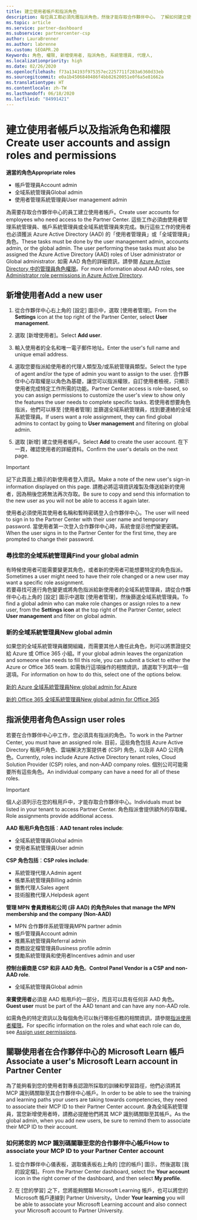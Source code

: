 ```yaml
---
title: 建立使用者帳戶和指派角色
description: 每位員工都必須先獲指派角色，然後才能存取合作夥伴中心。 了解如何建立使用者帳戶、指派角色，以及設定權限。
ms.topic: article
ms.service: partner-dashboard
ms.subservice: partnercenter-csp
author: LauraBrenner
ms.author: labrenne
ms.custom: SEOAPR.20
Keywords: 角色, 權限, 新增使用者, 指派角色, 系統管理員, 代理人,
ms.localizationpriority: high
ms.date: 02/26/2020
ms.openlocfilehash: f73a134193f975357ec2257711f283a6360d33eb
ms.sourcegitcommit: e0a1b4506840486f4bb82620051e0f6a5e81662a
ms.translationtype: HT
ms.contentlocale: zh-TW
ms.lasthandoff: 06/18/2020
ms.locfileid: "84991421"
---
```

# <a name="create-user-accounts-and-assign-roles-and-permissions"></a><span data-ttu-id="4f411-105">建立使用者帳戶以及指派角色和權限</span><span class="sxs-lookup"><span data-stu-id="4f411-105">Create user accounts and assign roles and permissions</span></span>

<span data-ttu-id="4f411-106">**適當的角色**</span><span class="sxs-lookup"><span data-stu-id="4f411-106">**Appropriate roles**</span></span>

- <span data-ttu-id="4f411-107">帳戶管理員</span><span class="sxs-lookup"><span data-stu-id="4f411-107">Account admin</span></span>
- <span data-ttu-id="4f411-108">全域系統管理員</span><span class="sxs-lookup"><span data-stu-id="4f411-108">Global admin</span></span>
- <span data-ttu-id="4f411-109">使用者管理系統管理員</span><span class="sxs-lookup"><span data-stu-id="4f411-109">User management admin</span></span>

<span data-ttu-id="4f411-110">為需要存取合作夥伴中心的員工建立使用者帳戶。</span><span class="sxs-lookup"><span data-stu-id="4f411-110">Create user accounts for employees who need access to the Partner Center.</span></span> <span data-ttu-id="4f411-111">這些工作必須由使用者管理系統管理員、帳戶系統管理員或全域系統管理員來完成。執行這些工作的使用者也必須獲派 Azure Active Directory (AAD) 的「使用者管理員」或「全域管理員」角色。</span><span class="sxs-lookup"><span data-stu-id="4f411-111">These tasks must be done by the user management admin, accounts admin, or the global admin. The user performing these tasks must also be assigned the Azure Active Directory (AAD) roles of User administrator or Global administrator.</span></span> <span data-ttu-id="4f411-112">如需 AAD 角色的詳細資訊，請參閱 [Azure Active Directory 中的管理員角色權限](https://docs.microsoft.com/azure/active-directory/users-groups-roles/directory-assign-admin-roles)。</span><span class="sxs-lookup"><span data-stu-id="4f411-112">For more information about AAD roles, see [Administrator role permissions in Azure Active Directory](https://docs.microsoft.com/azure/active-directory/users-groups-roles/directory-assign-admin-roles).</span></span>


## <a name="add-a-new-user"></a><span data-ttu-id="4f411-113">新增使用者</span><span class="sxs-lookup"><span data-stu-id="4f411-113">Add a new user</span></span>

1. <span data-ttu-id="4f411-114">從合作夥伴中心右上角的 [設定] 圖示中，選取 [使用者管理]。</span><span class="sxs-lookup"><span data-stu-id="4f411-114">From the **Settings** icon at the top right of the Partner Center, select **User management**.</span></span>

2. <span data-ttu-id="4f411-115">選取 [新增使用者]。</span><span class="sxs-lookup"><span data-stu-id="4f411-115">Select **Add user**.</span></span>

3. <span data-ttu-id="4f411-116">輸入使用者的全名和唯一電子郵件地址。</span><span class="sxs-lookup"><span data-stu-id="4f411-116">Enter the user's full name and unique email address.</span></span>

4. <span data-ttu-id="4f411-117">選取您要指派給使用者的代理人類型及/或系統管理員類型。</span><span class="sxs-lookup"><span data-stu-id="4f411-117">Select the type of agent and/or the type of admin you want to assign to the user.</span></span> <span data-ttu-id="4f411-118">合作夥伴中心存取權是以角色為基礎，讓您可以指派權限，自訂使用者檢視，只顯示使用者完成特定工作所需的功能。</span><span class="sxs-lookup"><span data-stu-id="4f411-118">Partner Center access is role-based, so you can assign permissions to customize the user's view to show only the features the user needs to complete specific tasks.</span></span>  <span data-ttu-id="4f411-119">若使用者想要角色指派，他們可以移至 [使用者管理] 並篩選全域系統管理員，找到要連絡的全域系統管理員。</span><span class="sxs-lookup"><span data-stu-id="4f411-119">If users want a role assignment, they can find global admins to contact by going to **User management** and filtering on global admin.</span></span>

5. <span data-ttu-id="4f411-120">選取 [新增] 建立使用者帳戶。</span><span class="sxs-lookup"><span data-stu-id="4f411-120">Select **Add** to create the user account.</span></span> <span data-ttu-id="4f411-121">在下一頁，確認使用者的詳細資料。</span><span class="sxs-lookup"><span data-stu-id="4f411-121">Confirm the user's details on the next page.</span></span>

> [!IMPORTANT]  
> <span data-ttu-id="4f411-122">記下此頁面上顯示的新使用者登入資訊。</span><span class="sxs-lookup"><span data-stu-id="4f411-122">Make a note of the new user's sign-in information displayed on this page.</span></span> <span data-ttu-id="4f411-123">請務必將這項資訊複製及傳送給新的使用者，因為稍後您將無法再次存取。</span><span class="sxs-lookup"><span data-stu-id="4f411-123">Be sure to copy and send this information to the new user as you will not be able to access it again later.</span></span> 


<span data-ttu-id="4f411-124">使用者必須使用其使用者名稱和暫時密碼登入合作夥伴中心。</span><span class="sxs-lookup"><span data-stu-id="4f411-124">The user will need to sign in to the Partner Center with their user name and temporary password.</span></span> <span data-ttu-id="4f411-125">當使用者第一次登入合作夥伴中心時，系統會提示他們變更密碼。</span><span class="sxs-lookup"><span data-stu-id="4f411-125">When the user signs in to the Partner Center for the first time, they are prompted to change their password.</span></span> 


### <a name="find-your-global-admin"></a><span data-ttu-id="4f411-126">尋找您的全域系統管理員</span><span class="sxs-lookup"><span data-stu-id="4f411-126">Find your global admin</span></span>

<span data-ttu-id="4f411-127">有時候使用者可能需要變更其角色，或者新的使用者可能想要特定的角色指派。</span><span class="sxs-lookup"><span data-stu-id="4f411-127">Sometimes a user might need to have their role changed or a new user may want a specific role assignment.</span></span>  
<span data-ttu-id="4f411-128">若要尋找可進行角色變更或將角色指派給新使用者的全域系統管理員，請從合作夥伴中心右上角的 [設定] 圖示中選取 [使用者管理]，然後篩選全域系統管理員。</span><span class="sxs-lookup"><span data-stu-id="4f411-128">To find a global admin who can make role changes or assign roles to a new user, from the **Settings icon** at the top right of the Partner Center, select **User management** and filter on global admin.</span></span> 


### <a name="new-global-admin"></a><span data-ttu-id="4f411-129">新的全域系統管理員</span><span class="sxs-lookup"><span data-stu-id="4f411-129">New global admin</span></span>

<span data-ttu-id="4f411-130">如果您的全域系統管理員離開組織，而需要其他人擔任此角色，則可以將票證提交給 Azure 或 Office 365 小組。</span><span class="sxs-lookup"><span data-stu-id="4f411-130">If your global admin leaves the organization and someone else needs to fill this role, you can submit a ticket to either the Azure or Office 365 team.</span></span> <span data-ttu-id="4f411-131">如需執行這項操作的相關資訊，請選取下列其中一個選項。</span><span class="sxs-lookup"><span data-stu-id="4f411-131">For information on how to do this, select one of the options below.</span></span>

[<span data-ttu-id="4f411-132">新的 Azure 全域系統管理員</span><span class="sxs-lookup"><span data-stu-id="4f411-132">New global admin for Azure</span></span>](https://support.microsoft.com/help/4505981/what-to-do-if-the-only-admin-for-your-mpn-program-has-left-the-company)

[<span data-ttu-id="4f411-133">新的 Office 365 全域系統管理員</span><span class="sxs-lookup"><span data-stu-id="4f411-133">New global admin for Office 365</span></span>](https://admin.microsoft.com/)


## <a name="assign-user-roles"></a><span data-ttu-id="4f411-134">指派使用者角色</span><span class="sxs-lookup"><span data-stu-id="4f411-134">Assign user roles</span></span>

<span data-ttu-id="4f411-135">若要在合作夥伴中心中工作，您必須具有指派的角色。</span><span class="sxs-lookup"><span data-stu-id="4f411-135">To work in the Partner Center, you must have an assigned role.</span></span>  <span data-ttu-id="4f411-136">目前，這些角色包括 Azure Active Directory 租用戶角色、雲端解決方案提供者 (CSP) 角色，以及非 AAD 公司角色。</span><span class="sxs-lookup"><span data-stu-id="4f411-136">Currently, roles include Azure Active Directory tenant roles, Cloud Solution Provider (CSP) roles, and non-AAD company roles.</span></span> <span data-ttu-id="4f411-137">個別公司可能需要所有這些角色。</span><span class="sxs-lookup"><span data-stu-id="4f411-137">An individual company can have a need for all of these roles.</span></span>

>[!Important]
><span data-ttu-id="4f411-138">個人必須列示在您的租用戶中，才能存取合作夥伴中心。</span><span class="sxs-lookup"><span data-stu-id="4f411-138">Individuals must be listed in your tenant to access Partner Center.</span></span> <span data-ttu-id="4f411-139">角色指派會提供額外的存取權。</span><span class="sxs-lookup"><span data-stu-id="4f411-139">Role assignments provide additional access.</span></span>


<span data-ttu-id="4f411-140">**AAD 租用戶角色包括**：</span><span class="sxs-lookup"><span data-stu-id="4f411-140">**AAD tenant roles include**:</span></span>
- <span data-ttu-id="4f411-141">全域系統管理員</span><span class="sxs-lookup"><span data-stu-id="4f411-141">Global admin</span></span>
- <span data-ttu-id="4f411-142">使用者系統管理員</span><span class="sxs-lookup"><span data-stu-id="4f411-142">User admin</span></span>

<span data-ttu-id="4f411-143">**CSP 角色包括**：</span><span class="sxs-lookup"><span data-stu-id="4f411-143">**CSP roles include**:</span></span>
- <span data-ttu-id="4f411-144">系統管理代理人</span><span class="sxs-lookup"><span data-stu-id="4f411-144">Admin agent</span></span>
- <span data-ttu-id="4f411-145">帳單系統管理員</span><span class="sxs-lookup"><span data-stu-id="4f411-145">Billing admin</span></span>
- <span data-ttu-id="4f411-146">銷售代理人</span><span class="sxs-lookup"><span data-stu-id="4f411-146">Sales agent</span></span>
- <span data-ttu-id="4f411-147">技術服務代理人</span><span class="sxs-lookup"><span data-stu-id="4f411-147">Helpdesk agent</span></span>

<span data-ttu-id="4f411-148">**管理 MPN 會員資格和公司 (非 AAD) 的角色**</span><span class="sxs-lookup"><span data-stu-id="4f411-148">**Roles that manage the MPN membership and the company (Non-AAD)**</span></span>
- <span data-ttu-id="4f411-149">MPN 合作夥伴系統管理員</span><span class="sxs-lookup"><span data-stu-id="4f411-149">MPN partner admin</span></span>
- <span data-ttu-id="4f411-150">帳戶管理員</span><span class="sxs-lookup"><span data-stu-id="4f411-150">Account admin</span></span>
- <span data-ttu-id="4f411-151">推薦系統管理員</span><span class="sxs-lookup"><span data-stu-id="4f411-151">Referral admin</span></span>
- <span data-ttu-id="4f411-152">商務設定檔管理員</span><span class="sxs-lookup"><span data-stu-id="4f411-152">Business profile admin</span></span>
- <span data-ttu-id="4f411-153">獎勵系統管理員和使用者</span><span class="sxs-lookup"><span data-stu-id="4f411-153">Incentives admin and user</span></span>

<span data-ttu-id="4f411-154">**控制台廠商是 CSP 和非 AAD 角色**。</span><span class="sxs-lookup"><span data-stu-id="4f411-154">**Control Panel Vendor is a CSP and non-AAD role**.</span></span>
- <span data-ttu-id="4f411-155">全域系統管理員</span><span class="sxs-lookup"><span data-stu-id="4f411-155">Global admin</span></span>

<span data-ttu-id="4f411-156">**來賓使用者**必須是 AAD 租用戶的一部分，而且可以具有任何非 AAD 角色。</span><span class="sxs-lookup"><span data-stu-id="4f411-156">**Guest user** must be part of the AAD tenant and can have any non-AAD role.</span></span>

<span data-ttu-id="4f411-157">如需角色的特定資訊以及每個角色可以執行哪些任務的相關資訊，請參閱[指派使用者權限](permissions-overview.md)。</span><span class="sxs-lookup"><span data-stu-id="4f411-157">For specific information on the roles and what each role can do, see [Assign user permissions](permissions-overview.md).</span></span>

## <a name="associate-a-users-microsoft-learn-account-in-partner-center"></a><span data-ttu-id="4f411-158">關聯使用者在合作夥伴中心的 Microsoft Learn 帳戶</span><span class="sxs-lookup"><span data-stu-id="4f411-158">Associate a user's Microsoft Learn account in Partner Center</span></span>

<span data-ttu-id="4f411-159">為了能夠看到您的使用者對專長認證所採取的訓練和學習路徑，他們必須將其 MCP 識別碼關聯至其合作夥伴中心帳戶。</span><span class="sxs-lookup"><span data-stu-id="4f411-159">In order to be able to see the training and learning paths your users are taking towards competencies, they need to associate their MCP ID to their Partner Center account.</span></span> <span data-ttu-id="4f411-160">身為全域系統管理員，當您新增使用者時，請務必提醒他們將其 MCP 識別碼關聯至其帳戶。</span><span class="sxs-lookup"><span data-stu-id="4f411-160">As the global admin, when you add new users, be sure to remind them to associate their MCP ID to their account.</span></span> 

### <a name="how-to-associate-your-mcp-id-to-your-partner-center-account"></a><span data-ttu-id="4f411-161">如何將您的 MCP 識別碼關聯至您的合作夥伴中心帳戶</span><span class="sxs-lookup"><span data-stu-id="4f411-161">How to associate your MCP ID to your Partner Center account</span></span>

1. <span data-ttu-id="4f411-162">從合作夥伴中心儀表板，選取儀表板右上角的 [您的帳戶] 圖示，然後選取 [我的設定檔]。</span><span class="sxs-lookup"><span data-stu-id="4f411-162">From the Partner Center dashboard, select the **Your account** icon in the right corner of the dashboard, and then select **My profile**.</span></span>

2. <span data-ttu-id="4f411-163">在 [您的學習] 之下，您將能夠關聯 Microsoft Learning 帳戶，也可以將您的 Microsoft 帳戶連線到 Partner University。</span><span class="sxs-lookup"><span data-stu-id="4f411-163">Under **Your learning** you will be able to associate your Microsoft Learning account and also connect your Microsoft account to Partner University.</span></span>
